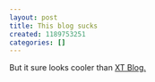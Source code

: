 ```yaml
---
layout: post
title: This blog sucks
created: 1189753251
categories: []
---
```

But it sure looks cooler than <a href="http://blog.originxt.com">XT Blog.</a>
